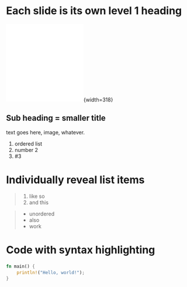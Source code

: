 # Each slide is its own level 1 heading

![](../assets/rust-logo-blk.svg){width=318}

## Sub heading = smaller title

text goes here, image, whatever.

1. ordered list
2. number 2
3. #3

# Individually reveal list items

> 1. like so
> 2. and this

> - unordered
> - also
> - work

# Code with syntax highlighting

```rust
fn main() {
    println!("Hello, world!");
}
```
